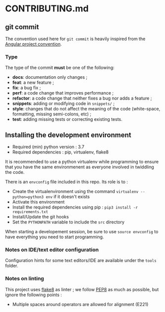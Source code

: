 # CONTRIBUTING.md

## git commit

The convention used here for `git commit` is heavily inspired from the [Angular project convention](https://github.com/angular/angular/blob/master/CONTRIBUTING.md#commit).

### Type

The type of the commit **must** be one of the following:

- **docs**: documentation only changes ;
- **feat**: a new feature ;
- **fix**: a bug fix ;
- **perf**: a code change that improves performance ;
- **refactor**: a code change that neither fixes a bug nor adds a feature ;
- **snippets**: adding or modifying code in `snippets/` ;
- **style**: changes that do not affect the meaning of the code (white-space, formatting, missing semi-colons, etc) ;
- **test**: adding missing tests or correcting existing tests.

## Installing the development environment

- Required (min) python version : 3.7
- Required dependencies : pip, virtualenv, flake8

It is recommended to use a python virtualenv while programming to ensure that
you have the same environmenent as everyone involved in twiddling the code.

There is an `envconfig` file included in this repo. Its role is to :

* Create the virtualenvironment using the command `virtualenv --python=python3 env` if it doesn't exists
* Activate this environment
* Install the required dependencies using pip : `pip3 install -r requirements.txt`
* Install/Update the git hooks
* Set the `PYTHONPATH` variable to include the `src` directory

When starting a developement session, be sure to use `source envconfig` to have
everything you need to start programming.

### Notes on IDE/text editor configuration

Configuration hints for some text editors/IDE are available under the `tools` folder.

### Notes on linting

This project uses [flake8](https://flake8.pycqa.org/en/latest/) as linter ; we
follow [PEP8](https://www.python.org/dev/peps/pep-0008/) as much as possible,
but ignore the following points :

- Multiple spaces around operators are allowed for alignment (E221)
